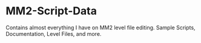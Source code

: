 # MM2-Script-Data
Contains almost everything I have on MM2 level file editing. Sample Scripts, Documentation, Level Files, and more.
